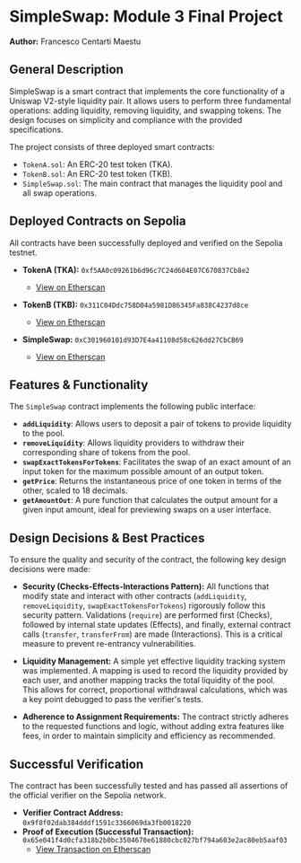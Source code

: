 # SimpleSwap: Module 3 Final Project
**Author:** Francesco Centarti Maestu

## General Description

SimpleSwap is a smart contract that implements the core functionality of a Uniswap V2-style liquidity pair. It allows users to perform three fundamental operations: adding liquidity, removing liquidity, and swapping tokens. The design focuses on simplicity and compliance with the provided specifications.

The project consists of three deployed smart contracts:

-   `TokenA.sol`: An ERC-20 test token (TKA).
-   `TokenB.sol`: An ERC-20 test token (TKB).
-   `SimpleSwap.sol`: The main contract that manages the liquidity pool and all swap operations.

## Deployed Contracts on Sepolia

All contracts have been successfully deployed and verified on the Sepolia testnet.

-   **TokenA (TKA):** `0xf5AA0c09261b6d96c7C24d604E07C670837Cb8e2`
    -   [View on Etherscan](https://sepolia.etherscan.io/address/0xf5AA0c09261b6d96c7C24d604E07C670837Cb8e2#code)

-   **TokenB (TKB):** `0x311C04Ddc758D04a5981D86345Fa838C4237d8ce`
    -   [View on Etherscan](https://sepolia.etherscan.io/address/0x311C04Ddc758D04a5981D86345Fa838C4237d8ce#code)

-   **SimpleSwap:** `0xC301960101d93D7E4a41108d58c626dd27CbCB69`
    -   [View on Etherscan](https://sepolia.etherscan.io/address/0xC301960101d93D7E4a41108d58c626dd27CbCB69#code)

## Features & Functionality

The `SimpleSwap` contract implements the following public interface:

-   **`addLiquidity`**: Allows users to deposit a pair of tokens to provide liquidity to the pool.
-   **`removeLiquidity`**: Allows liquidity providers to withdraw their corresponding share of tokens from the pool.
-   **`swapExactTokensForTokens`**: Facilitates the swap of an exact amount of an input token for the maximum possible amount of an output token.
-   **`getPrice`**: Returns the instantaneous price of one token in terms of the other, scaled to 18 decimals.
-   **`getAmountOut`**: A pure function that calculates the output amount for a given input amount, ideal for previewing swaps on a user interface.

##  Design Decisions & Best Practices

To ensure the quality and security of the contract, the following key design decisions were made:

-   **Security (Checks-Effects-Interactions Pattern):** All functions that modify state and interact with other contracts (`addLiquidity`, `removeLiquidity`, `swapExactTokensForTokens`) rigorously follow this security pattern. Validations (`require`) are performed first (Checks), followed by internal state updates (Effects), and finally, external contract calls (`transfer`, `transferFrom`) are made (Interactions). This is a critical measure to prevent re-entrancy vulnerabilities.

-   **Liquidity Management:** A simple yet effective liquidity tracking system was implemented. A mapping is used to record the liquidity provided by each user, and another mapping tracks the total liquidity of the pool. This allows for correct, proportional withdrawal calculations, which was a key point debugged to pass the verifier's tests.

-   **Adherence to Assignment Requirements:** The contract strictly adheres to the requested functions and logic, without adding extra features like fees, in order to maintain simplicity and efficiency as recommended.

## Successful Verification

The contract has been successfully tested and has passed all assertions of the official verifier on the Sepolia network.

-   **Verifier Contract Address:** `0x9f8f02dab384dddf1591c3366069da3fb0018220`
-   **Proof of Execution (Successful Transaction):** `0x65e041f4d0cfa318b2b0bc3504670e61880cbc027bf794a603e2ac80eb5aaf03`
    -   [View Transaction on Etherscan](https://sepolia.etherscan.io/tx/0x65e041f4d0cfa318b2b0bc3504670e61880cbc027bf794a603e2ac80eb5aaf03)
